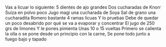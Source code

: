 Vas a licuar lo siguiente:
5 dientes de ajo grandes
Dos cucharadas de Knorr Suiza en polvo
poco Jugo magi
una cucharada de Soya 
Sal de grano una cucharadita
Romero bastante 4 ramas
licuas
Y lo pruebas
Debe de quedar un poco desabrido por qué se va a evaporar y concentrar
El jugo de 250 grs de limones
Y le pones pimienta
Unas 10 o 15 vueltas
Primero se calienta la olla o se pone desde un principio con la carne, Se pone todo junto a fuego bajo y tapado